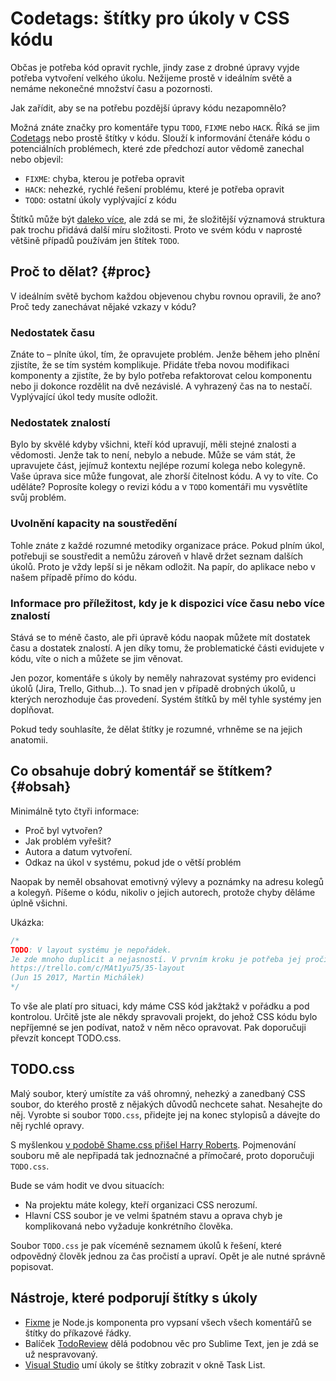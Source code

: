 # Codetags: štítky pro úkoly v CSS kódu

Občas je potřeba kód opravit rychle, jindy zase z drobné úpravy vyjde potřeba vytvoření velkého úkolu. Nežijeme prostě v ideálním světě a nemáme nekonečné množství času a pozornosti.

<!-- AdSnippet -->

Jak zařídit, aby se na potřebu pozdější úpravy kódu nezapomnělo?
 
Možná znáte značky pro komentáře typu `TODO`, `FIXME` nebo `HACK`. Říká se jim [Codetags](https://en.wikipedia.org/wiki/Comment_%28computer_programming%29#Tags) nebo prostě štítky v kódu. Slouží k informování čtenáře kódu o potenciálních problémech, které zde předchozí autor vědomě zanechal nebo objevil:
 
- `FIXME`: chyba, kterou je potřeba opravit
- `HACK`: nehezké, rychlé řešení problému, které je potřeba opravit
- `TODO`: ostatní úkoly vyplývající z kódu

Štítků může být [daleko více](https://www.python.org/dev/peps/pep-0350/#mnemonics), ale zdá se mi, že složitější významová struktura pak trochu přidává další míru složitosti. Proto ve svém kódu v naprosté většině případů používám jen štítek `TODO`.

## Proč to dělat?  {#proc}

V ideálním světě bychom každou objevenou chybu rovnou opravili, že ano? Proč tedy zanechávat nějaké vzkazy v kódu?

### Nedostatek času

Znáte to – plníte úkol, tím, že opravujete problém. Jenže během jeho plnění zjistíte, že se tím systém komplikuje. Přidáte třeba novou modifikaci komponenty a zjistíte, že by bylo potřeba refaktorovat celou komponentu nebo ji dokonce rozdělit na dvě nezávislé. A vyhrazený čas na to nestačí. Vyplývající úkol tedy musíte odložit.

### Nedostatek znalostí

Bylo by skvělé kdyby všichni, kteří kód upravují, měli stejné znalosti a vědomosti. Jenže tak to není, nebylo a nebude. Může se vám stát, že upravujete část, jejímuž kontextu nejlépe rozumí kolega nebo kolegyně. Vaše úprava sice může fungovat, ale zhorší čitelnost kódu. A vy to víte. Co uděláte? Poprosíte kolegy o revizi kódu a v `TODO` komentáři mu vysvětlíte svůj problém.

### Uvolnění kapacity na soustředění

Tohle znáte z každé rozumné metodiky organizace práce. Pokud plním úkol, potřebuji se soustředit a nemůžu zároveň v hlavě držet seznam dalších úkolů. Proto je vždy lepší si je někam odložit. Na papír, do aplikace nebo v našem případě přímo do kódu.

### Informace pro příležitost, kdy je k dispozici více času nebo více znalostí

Stává se to méně často, ale při úpravě kódu naopak můžete mít dostatek času a dostatek znalostí. A jen díky tomu, že problematické části evidujete v kódu, víte o nich a můžete se jim věnovat.

<!-- AdSnippet -->

Jen pozor, komentáře s úkoly by neměly nahrazovat systémy pro evidenci úkolů (Jira, Trello, Github…). To snad jen v případě drobných úkolů, u kterých nerozhoduje čas provedení. Systém štítků by měl tyhle systémy jen doplňovat.

Pokud tedy souhlasíte, že dělat štítky je rozumné, vrhněme se na jejich anatomii. 

 
## Co obsahuje dobrý komentář se štítkem? {#obsah}

Minimálně tyto čtyři informace:
 
- Proč byl vytvořen? 
- Jak problém vyřešit?
- Autora a datum vytvoření.
- Odkaz na úkol v systému, pokud jde o větší problém

Naopak by neměl obsahovat emotivný výlevy a poznámky na adresu kolegů a kolegyň. Píšeme o kódu, nikoliv o jejich autorech, protože chyby děláme úplně všichni.
 
Ukázka:
 
```css 
/*
TODO: V layout systému je nepořádek.
Je zde mnoho duplicit a nejasností. V prvním kroku je potřeba jej pročistit, v druhém zdokumentovat.
https://trello.com/c/MAt1yu75/35-layout
(Jun 15 2017, Martin Michálek)
*/
```
 
To vše ale platí pro situaci, kdy máme CSS kód jakžtakž v pořádku a pod kontrolou. Určitě jste ale někdy spravovali projekt, do jehož CSS kódu bylo nepříjemné se jen podívat, natož v něm něco opravovat. Pak doporučuji převzít koncept TODO.css.
 

## TODO.css

Malý soubor, který umístíte za váš ohromný, nehezký a zanedbaný CSS soubor, do kterého prostě z nějakých důvodů nechcete sahat. Nesahejte do něj. Vyrobte si soubor `TODO.css`, přidejte jej na konec stylopisů a dávejte do něj rychlé opravy.

S myšlenkou [v podobě Shame.css přišel Harry Roberts](https://csswizardry.com/2013/04/shame-css/). Pojmenování souboru mě ale nepřipadá tak jednoznačné a přímočaré, proto doporučuji `TODO.css`.

<!-- AdSnippet -->

Bude se vám hodit ve dvou situacích:

- Na projektu máte kolegy, kteří organizaci CSS nerozumí.
- Hlavní CSS soubor je ve velmi špatném stavu a oprava chyb je komplikovaná nebo vyžaduje konkrétního člověka.
 
Soubor `TODO.css` je pak víceméně seznamem úkolů k řešení, které odpovědný člověk jednou za čas pročistí a upraví. Opět je ale nutné správně popisovat.

## Nástroje, které podporují štítky s úkoly


- [Fixme](http://johnpostlethwait.github.io/fixme/) je Node.js komponenta pro vypsaní všech všech komentářů se štítky do příkazové řádky. 
- Balíček [TodoReview](https://packagecontrol.io/packages/TodoReview) dělá podobnou věc pro Sublime Text, jen je zdá se už nespravovaný.
- [Visual Studio](https://msdn.microsoft.com/en-us/library/txtwdysk.aspx) umí úkoly se štítky zobrazit v okně Task List.



